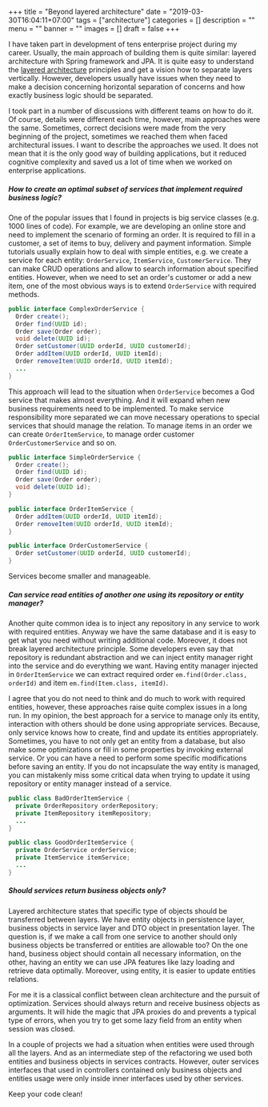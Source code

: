 +++
title = "Beyond layered architecture"
date = "2019-03-30T16:04:11+07:00"
tags = ["architecture"]
categories = []
description = ""
menu = ""
banner = ""
images = []
draft = false
+++

I have taken part in development of tens enterprise project during my career. Usually, the main approach of building them is quite similar: layered architecture with Spring framework and JPA. It is quite easy to understand the [layered architecture](https://en.wikipedia.org/wiki/Multitier_architecture) principles and get a vision how to separate layers vertically. However, developers usually have issues when they need to make a decision concerning horizontal separation of concerns and how exactly business logic should be separated.

I took part in a number of discussions with different teams on how to do it. Of course, details were different each time, however, main approaches were the same. Sometimes, correct decisions were made from the very beginning of the project, sometimes we reached them when faced architectural issues. I want to describe the approaches we used. It does not mean that it is the only good way of building applications, but it reduced cognitive complexity and saved us a lot of time when we worked on enterprise applications.

##### How to create an optimal subset of services that implement required business logic?

One of the popular issues that I found in projects is big service classes (e.g. 1000 lines of code). For example, we are developing an online store and need to implement the scenario of forming an order. It is required to fill in a customer, a set of items to buy, delivery and payment information. Simple tutorials usually explain how to deal with simple entities, e.g. we create a service for each entity: ```OrderService```, ```ItemService```, ```CustomerService```. They can make CRUD operations and allow to search information about specified entities. However, when we need to set an order's customer or add a new item, one of the most obvious ways is to extend ```OrderService``` with required methods.

```java
public interface ComplexOrderService {
  Order create();
  Order find(UUID id);
  Order save(Order order);
  void delete(UUID id);
  Order setCustomer(UUID orderId, UUID customerId);
  Order addItem(UUID orderId, UUID itemId);
  Order removeItem(UUID orderId, UUID itemId);
  ...
}
```

This approach will lead to the situation when ```OrderService``` becomes a God service that makes almost everything. And it will expand when new business requirements need to be implemented. To make service responsibility more separated we can move necessary operations to special services that should manage the relation. To manage items in an order we can create ```OrderItemService```, to manage order customer ```OrderCustomerService``` and so on.

```java
public interface SimpleOrderService {
  Order create();
  Order find(UUID id);
  Order save(Order order);
  void delete(UUID id);
}
```

```java
public interface OrderItemService {
  Order addItem(UUID orderId, UUID itemId);
  Order removeItem(UUID orderId, UUID itemId);
}
```

```java
public interface OrderCustomerService {
  Order setCustomer(UUID orderId, UUID customerId);
}
```

Services become smaller and manageable.

##### Can service read entities of another one using its repository or entity manager?

Another quite common idea is to inject any repository in any service to work with required entities. Anyway we have the same database and it is easy to get what you need without writing additional code. Moreover, it does not break layered architecture principle. Some developers even say that repository is redundant abstraction and we can inject entity manager right into the service and do everything we want. Having entity manager injected in ```OrderItemService``` we can extract required order ```em.find(Order.class, orderId)``` and item ```em.find(Item.class, itemId)```.

I agree that you do not need to think and do much to work with required entities, however, these approaches raise quite complex issues in a long run. In my opinion, the best approach for a service to manage only its entity, interaction with others should be done using appropriate services. Because, only service knows how to create, find and update its entities appropriately. Sometimes, you have to not only get an entity from a database, but also make some optimizations or fill in some properties by invoking external service. Or you can have a need to perform some specific modifications before saving an entity. If you do not incapsulate the way entity is managed, you can mistakenly miss some critical data when trying to update it using repository or entity manager instead of a service.

```java
public class BadOrderItemService {
  private OrderRepository orderRepository;
  private ItemRepository itemRepository;
  ...
}
```

```java
public class GoodOrderItemService {
  private OrderService orderService;
  private ItemService itemService;
  ...
}
```

##### Should services return business objects only?

Layered architecture states that specific type of objects should be transferred between layers. We have entity objects in persistence layer, business objects in service layer and DTO object in presentation layer. The question is, if we make a call from one service to another should only business objects be transferred or entities are allowable too? On the one hand, business object should contain all necessary information, on the other, having an entity we can use JPA features like lazy loading and retrieve data optimally. Moreover, using entity, it is easier to update entities relations.

For me it is a classical conflict between clean architecture and the pursuit of optimization. Services should always return and receive business objects as arguments. It will hide the magic that JPA proxies do and prevents a typical type of errors, when you try to get some lazy field from an entity when session was closed.

In a couple of projects we had a situation when entities were used through all the layers. And as an intermediate step of the refactoring we used both entities and business objects in services contracts. However, outer services interfaces that used in controllers contained only business objects and entities usage were only inside inner interfaces used by other services.


Keep your code clean!
